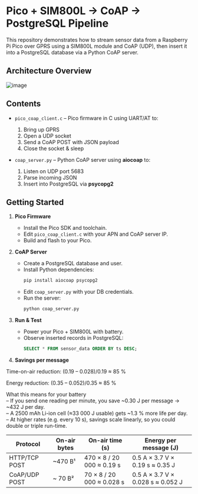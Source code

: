 
# Pico + SIM800L → CoAP → PostgreSQL Pipeline

This repository demonstrates how to stream sensor data from a Raspberry Pi Pico over GPRS using a SIM800L module and CoAP (UDP), then insert it into a PostgreSQL database via a Python CoAP server.

## Architecture Overview

![image](https://github.com/user-attachments/assets/26c633a0-ec4f-47c4-af1c-f2eefe9f47bc)


## Contents

- `pico_coap_client.c` – Pico firmware in C using UART/AT to:
  1. Bring up GPRS  
  2. Open a UDP socket  
  3. Send a CoAP POST with JSON payload  
  4. Close the socket & sleep  

- `coap_server.py` – Python CoAP server using **aiocoap** to:
  1. Listen on UDP port 5683  
  2. Parse incoming JSON  
  3. Insert into PostgreSQL via **psycopg2**  

## Getting Started

1. **Pico Firmware**  
   - Install the Pico SDK and toolchain.  
   - Edit `pico_coap_client.c` with your APN and CoAP server IP.  
   - Build and flash to your Pico.

2. **CoAP Server**  
   - Create a PostgreSQL database and user.  
   - Install Python dependencies:  
     ```bash
     pip install aiocoap psycopg2
     ```  
   - Edit `coap_server.py` with your DB credentials.  
   - Run the server:  
     ```bash
     python coap_server.py
     ```

3. **Run & Test**  
   - Power your Pico + SIM800L with battery.  
   - Observe inserted records in PostgreSQL:
     ```sql
     SELECT * FROM sensor_data ORDER BY ts DESC;
     ```

4. **Savings per message**

Time-on-air reduction: (0.19 – 0.028)/0.19 ≈ 85 % <br/>

Energy reduction: (0.35 – 0.052)/0.35 ≈ 85 % <br/>

What this means for your battery <br/>
– If you send one reading per minute, you save ~0.30 J per message → ~432 J per day. <br/>
– A 2500 mAh Li-ion cell (≈33 000 J usable) gets ~1.3 % more life per day. <br/>
– At higher rates (e.g. every 10 s), savings scale linearly, so you could double or triple run-time. <br/>

| Protocol      | On-air bytes | On-air time (s)           | Energy per message (J)            |
| ------------- | ------------ | ------------------------- | --------------------------------- |
| HTTP/TCP POST | \~470 B¹     | 470 × 8 / 20 000 ≈ 0.19 s | 0.5 A × 3.7 V × 0.19 s ≈ 0.35 J   |
| CoAP/UDP POST | \~ 70 B²     | 70 × 8 / 20 000 ≈ 0.028 s | 0.5 A × 3.7 V × 0.028 s ≈ 0.052 J |


